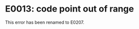 # E0013: code point out of range

<!-- QLJS_NO_CHECK_CODE -->

This error has been renamed to E0207.
